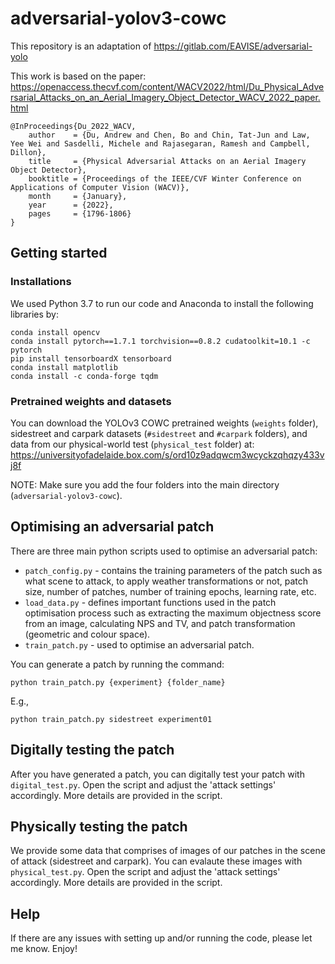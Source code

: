 # adversarial-yolov3-cowc

This repository is an adaptation of https://gitlab.com/EAVISE/adversarial-yolo

This work is based on the paper: https://openaccess.thecvf.com/content/WACV2022/html/Du_Physical_Adversarial_Attacks_on_an_Aerial_Imagery_Object_Detector_WACV_2022_paper.html

```
@InProceedings{Du_2022_WACV,
    author    = {Du, Andrew and Chen, Bo and Chin, Tat-Jun and Law, Yee Wei and Sasdelli, Michele and Rajasegaran, Ramesh and Campbell, Dillon},
    title     = {Physical Adversarial Attacks on an Aerial Imagery Object Detector},
    booktitle = {Proceedings of the IEEE/CVF Winter Conference on Applications of Computer Vision (WACV)},
    month     = {January},
    year      = {2022},
    pages     = {1796-1806}
}

```
## Getting started

### Installations
We used Python 3.7 to run our code and Anaconda to install the following libraries by:

```
conda install opencv
conda install pytorch==1.7.1 torchvision==0.8.2 cudatoolkit=10.1 -c pytorch
pip install tensorboardX tensorboard
conda install matplotlib
conda install -c conda-forge tqdm
```

### Pretrained weights and datasets
You can download the YOLOv3 COWC pretrained weights (```weights``` folder), sidestreet and carpark datasets (```#sidestreet``` and ```#carpark``` folders), and data from our physical-world test (```physical_test``` folder) at: https://universityofadelaide.box.com/s/ord10z9adqwcm3wcyckzqhqzy433vj8f

NOTE: Make sure you add the four folders into the main directory (```adversarial-yolov3-cowc```). 

## Optimising an adversarial patch
There are three main python scripts used to optimise an adversarial patch:

* ```patch_config.py``` - contains the training parameters of the patch such as what scene to attack, to apply weather transformations or not, patch size, number of patches, number of training epochs, learning rate, etc.
* ```load_data.py``` - defines important functions used in the patch optimisation process such as extracting the maximum objectness score from an image, calculating NPS and TV, and patch transformation (geometric and colour space).
* ```train_patch.py``` - used to optimise an adversarial patch. 

You can generate a patch by running the command:

```
python train_patch.py {experiment} {folder_name}
```
E.g., 

```
python train_patch.py sidestreet experiment01
```

## Digitally testing the patch
After you have generated a patch, you can digitally test your patch with ```digital_test.py```. Open the script and adjust the 'attack settings' accordingly. More details are provided in the script.

## Physically testing the patch
We provide some data that comprises of images of our patches in the scene of attack (sidestreet and carpark). You can evalaute these images with ```physical_test.py```. Open the script and adjust the 'attack settings' accordingly. More details are provided in the script.

## Help
If there are any issues with setting up and/or running the code, please let me know. Enjoy!






